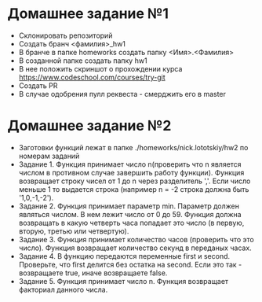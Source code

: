 # Домашнее задание №1

- Склонировать репозиторий
- Создать бранч <фамилия>_hw1
- В бранче в папке homeworks создать папку <Имя>.<Фамилия>
- В созданной папке создать папку hw1
- В нее положить скриншот о прохождении курса https://www.codeschool.com/courses/try-git
- Создать PR
- В случае одобрения пулл реквеста - смерджить его в master

# Домашнее задание №2

- Заготовки функций лежат в папке ./homeworks/nick.lototskiy/hw2 по номерам заданий
- Задание 1. Функция принимает число n(проверить что n является числом в противном случае завершить работу функции). Функция возвращает строку чисел от 1 до n через разделитель ','. Если число меньше 1 то выдается строка (например n = -2 строка должна быть '1,0,-1,-2').
- Задание 2. Функция принимает параметр min. Параметр должен являться числом. В нем лежит число от 0 до 59. Функция должна возвращать в какую четверть часа попадает это число (в первую, вторую, третью или четвертую).
- Задание 3. Функция принимает количество часов (проверить что это число). Функция возвращает количество секунд в переданых часах.
- Задание 4. В функцию передаются переменные first и second. Проверьте, что first делится без остатка на second. Если это так - возвращаете  true, иначе возвращаете false.
- Задание 5. Функция принимает число n. Функция возвращает факториал данного числа.